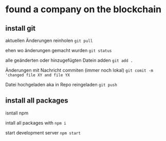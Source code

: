 # found a company on the blockchain

## install git

aktuellen Änderungen reinholen ``git pull``

ehen wo änderungen gemacht wurden ``git status``

alle geänderten oder hinzugefügten Datein adden ``git add .``

Änderungen mit Nachricht commiten (immer noch lokal) ``git comit -m 'changed file XY and file YX``

Datei hochgeladen aka in Repo reingeladen ``git push``

## install all packages

isntall npm

intall all packages with ``npm i``

start development server  ``npm start``

